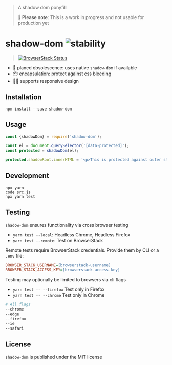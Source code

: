 
> A shadow dom ponyfill 
>
> **🚧 Please note**: This is a work in progress and not usable for production yet

# shadow-dom ![stability][stability-svg]

> [![BrowserStack Status](https://www.browserstack.com/automate/badge.svg?badge_key=VmZaUGhsRktHNDVmZEdvdmw4SUZXRStUT09BYko5OS80Mml3MGJsV3laWT0tLXpDTkNMS2xBbFltUDRYU3YzdG1SUkE9PQ%3D%3D--2a2e702619b83d217e722e79510189a7e589f02c)](https://www.browserstack.com/automate/public-build/TnZTcXBIZGhUMEpNcHFXYVZXWWZLN2tNR0s5cWhyU3Q1Y2hLTERWMXBsYz0tLUdEaUY0bHZtdjRGSDhGQXl2eDJzbmc9PQ==--7ab74ceef968a388bdb60f9d3ca6431b3f819b83>)

* 🌲 planed obsolescence: uses native `shadow-dom` if available
* 📦 encapsulation: protect against css bleeding
* 👩‍💻 supports responsive design  

## Installation

```
npm install --save shadow-dom
```

## Usage

```js
const {shadowDom} = require('shadow-dom');

const el = document.querySelector('[data-protected]');
const protected = shadowDom(el);

protected.shadowRoot.innerHTML = '<p>This is protected against outer styles</p>';
```

## Development

```
npx yarn
code src.js 
npx yarn test
```

## Testing

`shadow-dom` ensures functionality via cross browser testing

* `yarm test --local`: Headless Chrome, Headless Firefox
* `yarn test --remote`: Test on BrowserStack

Remote tests require BrowserStack credentials. Provide them by CLI or a `.env` file:

```ini
BROWSER_STACK_USERNAME=[browserstack-username]
BROWSER_STACK_ACCESS_KEY=[browserstack-access-key]
```

Testing may optionally be limited to browsers via cli flags

* `yarn test -- --firefox` Test only in Firefox
* `yarn test -- --chrome` Test only in Chrome

```sh
# All flags
--chrome
--edge
--firefox
--ie
--safari
```

## License

`shadow-dom` is published under the MIT license

[stability-svg]: https://img.shields.io/badge/stability-unreleased-red.svg?style=flat-square
